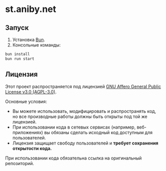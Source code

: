 # st.aniby.net

## Запуск

1. Установка [Bun](https://bun.sh/docs/installation).
2. Консольные команды:
```bash
bun install
bun run start
```

## Лицензия

Этот проект распространяется под лицензией [GNU Affero General Public License v3.0 (AGPL-3.0)](./LICENSE).

Основные условия:
* Вы можете использовать, модифицировать и распространять код, но все производные работы должны быть открыты под той же лицензией.
* При использовании кода в сетевых сервисах (например, веб-приложениях) вы обязаны сделать исходный код доступным для пользователей.
* Лицензия защищает свободу пользователей и **требует сохранения открытости кода.**

При использовании кода обязательна ссылка на оригинальный репозиторий.
